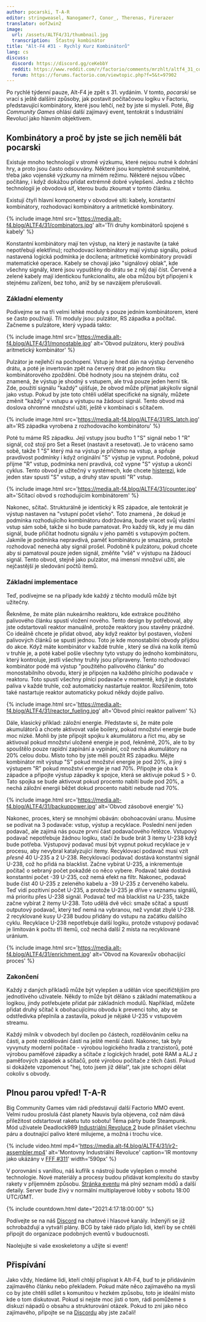 ```yaml
---
author: pocarski, T-A-R
editor: stringweasel, Nanogamer7, Conor_, Therenas, Firerazer
translator: oof2win2
image:
  url: /assets/ALTF4/31/thumbnail.jpg
  transcription:  Šťastný kombinátor
title: "Alt-F4 #31 - Rychlý Kurz Kombinátorů"
lang: cs
discuss:
  discord: https://discord.gg/ceKebbY
  reddit: https://www.reddit.com/r/factorio/comments/mrzhlt/altf4_31_combinator_crash_course/
  forum: https://forums.factorio.com/viewtopic.php?f=5&t=97902
---
```


Po rychlé týdenní pauze, Alt-F4 je zpět s 31. vydáním. V tomto, *pocarski* se vrací s ještě dalšími způsoby, jak postavit počítačovou logiku v Factoriu, představující kombinátory, které jsou lehčí, než by jste si mysleli. Poté, *Big Community Games* ohlásí další zajímavý event, tentokrát s Industriální Revolucí jako hlavním objektivem.

## Kombinátory a proč by jste se jich neměli bát <author>pocarski</author>

Existuje mnoho technologií v stromě výzkumu, které nejsou nutné k dohrání hry, a proto jsou často odsouvány. Některé jsou kompletně srozumitelné, třeba jako vojenské výzkumy na mírném režimu. Některé nejsou vůbec počítány, i když dokážou přidat extrémně dobré vylepšení. Jedna z těchto technologií je obvodová síť, kterou budu zkoumat v tomto článku.

Existují čtyři hlavní komponenty v obvodové síti: kabely, konstantní kombinátory, rozhodovací kombinátory a aritmetické kombinátory.

{% include image.html src='https://media.alt-f4.blog/ALTF4/31/combinators.jpg' alt='Tři druhy kombinátorů spojené s kabely' %}

Konstantní kombinátory mají ten výstup, na který je nastavíte (a také nepotřebují elektřinu); rozhodovací kombinátory mají výstup signálu, pokud nastavená logická podmínka je docílena; aritmetické kombinátory provádí matematické operace. Kabely se chovají jako "signálový oblak", kde všechny signály, které jsou vypuštěny do drátu se z něj dají číst. Červené a zelené kabely mají identickou funkcionalitu, ale oba můžou být připojeni k stejnému zařízení, bez toho, aniž by se navzájem přerušovali.

### Základní elementy

Podívejme se na tři velmi lehké moduly s pouze jedním kombinátorem, které se často používají. Tři moduly jsou: pulzátor, RS západka a počítač. Začneme s pulzátore, který vypadá takto:

{% include image.html src='https://media.alt-f4.blog/ALTF4/31/monostable.jpg' alt='Obvod pulzátoru, který používá aritmetický kombinátor' %}

Pulzátor je nejlehčí na pochopení. Vstup je hned dán na výstup červeného drátu, a poté je invertován zpět na červený drát po jednom tiku kombinátorového zpoždění. Obě hodnoty jsou na stejném drátu, což znamená, že výstup je shodný s vstupem, ale trvá pouze jeden herní tik. Zde, použití signálu "každý" ujišťuje, že obvod může příjmat jakýkoliv signál jako vstup. Pokud by jste toto chtěli udělat specifické na signály, můžete změnit "každý" v vstupu a výstupu na žádoucí signál. Tento obvod má doslova ohromné množství užití, ještě v kombinaci s sčítačem.

{% include image.html src='https://media.alt-f4.blog/ALTF4/31/RS_latch.jpg' alt='RS západka vyrobena z rozhodovacího kombinátoru' %}

Poté tu máme RS západku. Její vstupy jsou buďto 1 "S" signál nebo 1 "R" signál, což stojí pro Set a Reset (nastavit a resetovat). Je to vráceno samo sobě, takže 1 "S" který má na výstup je přičteno na vstup, a spňuje pravdivost podmínky i když originální "S" výstup je vypnut. Podobně, pokud přijme "R" vstup, podmínka není pravdivá, což vypne "S" výstup a ukončí cyklus. Tento obvod je užitečný  v systémech, kde chcete [histerezi](https://en.wikipedia.org/wiki/Hysteresis), kde jeden stav spustí "S" vstup, a druhý stav spustí "R" vstup.

{% include image.html src='https://media.alt-f4.blog/ALTF4/31/counter.jpg' alt='Sčítací obvod s rozhodujícím kombinátorem' %}

Nakonec, sčítač. Strukturálně je identický k RS západce, ale tentokrát je výstup nastaven na "vstupní počet všeho". Toto znamená , že dokud je podmínka rozhodujícího kombinátoru dodržována, bude vracet svůj vlastní vstup sám sobě, takže si ho bude pamatovat. Pro každý tik, kdy je mu dán signál, bude přičítat hodnotu signálu v jeho paměti s vstupovým počtem. Jakmile je podmínka nepravdivá, paměť kombinátoru je smazána, protože rozhodovač nenechá aby signál prošel. Podobně k pulzátoru, pokud chcete aby si pamatoval pouze jeden signál, změňte "všě" v výstupu na žádoucí signál. Tento obvod, stejně jako pulzátor, má imensní množsví užití, ale nejčastější je sledování počtů itemů.

### Základní implementace

Teď, podívejme se na případy kde každý z těchto modulů může být užitečny.

Řekněme, že máte plán nukeárního reaktoru, kde extrakce použitého palivového článku spustí vložení nového. Tento design by potřeboval, aby jste odstartovali reaktor manuálně, protože reaktory jsou stavěny prázdné. Co ideálně chcete je přidat obvod, aby když reaktor byl postaven, vložení palivových článků se spustí jednou. Toto je kde monostabilní obvody přijdou do akce. Když máte kombinátor v každé truhle , který se dívá na kolik itemů v truhle je, a poté kabel pošle všechny tyto vstupy do jednoho kombinátoru, který kontroluje, jestli všechny truhly jsou připraveny. Tento rozhodovací kombinátor podé má výstup "použitého palivového článku" do monostabilního obvodu, který je připojen na každého plnícího podavače v reaktoru. Toto spustí všechny plnící podavače v momentě, když je dostatek paliva v každé truhle, což automaticky nastartuje reaktor. Rozšířením, toto také nastartuje reaktor automaticky pokud někdy dojde palivo.

{% include image.html src='https://media.alt-f4.blog/ALTF4/31/reactor_fueling.jpg' alt='Obvod plnící reaktor palivem' %}

Dále, klasický příklad: záložní energie. Představte si, že máte pole akumulátorů a chcete aktivovat vaše boilery, pokud množství energie bude moc nízké. Mohli by jste připojit spojku k akumulátoru a říct mu, aby se  aktivoval pokud množství uložené energie je pod, řekněmě, 20%, ale to by spouštělo pouze rapidní zapínání a vypínání, což nechá akumulátory na 20% celou dobu. Místo toho by jste měli použít RS západku. Mějte kombinátor mít výstup "S" pokud množství energie je pod 20%, a jiný s výstupem "R" pokud množství energie je nad 70%. Připojte je oba k západce a připojte výstup západky k spojce, která se aktivuje pokud S > 0. Tato spojka se bude aktivovat pokud procento nabití bude pod 20%, a nechá záložní energii běžet dokud procento nabití nebude nad 70%.

{% include image.html src='https://media.alt-f4.blog/ALTF4/31/backuppower.jpg' alt='Obvod zásobové energie' %}

Nakonec, proces, který se mnohými obáván: obohoacování uranu. Musíme se podívat na 3 podavače: vstup, výstup a recyklace. Poslední není jeden podavač, ale zajímá nás pouze první část podavačového řetězce. Vstupový podavač nepotřebuje žádnou logiku, stačí že bude brát 3 itemy U-238 když bude potřeba. Výstupový podavač musí být vypnut pokud recyklace je v procesu, aby nevybral katalyzující itemy. Recyklovací podavač musí vzít *přesně* 40 U-235 a 2 U-238. Recyklovací podavač dostává konstantní signál U-238, což ho přidá na blacklist. Začne vybírat U-235, a inkrementuje počítač o sebraný počet pokaždé co něco vybere. Podavač také dostává konstantní počet -39 U-235, což nemá efekt na filtr. Nakonec, podavač bude číst 40 U-235 z zeleného kabelu a -39 U-235 z červeného kabelu. Teď vidí pozitivní počet U-235, a protože U-235 je dříve v seznamu signálů, má prioritu přes U-238 signál. Podavač teď má blacklist na U-235, takže začne vybírat 2 itemy U-238. Toto udělá dvě věci: smaže sčítač a spustí outputový podavač, který teď nemá na vybranou, než vyndat zbylé U-238. 2 recyklované kusy U-238 budou přidány do vstupu na začátku dalšího cyklu. Recyklace U-238 nepotřebuje další logiku, protože vstupový podavač je limitován k počtu tří itemů, což nechá další 2 místa na recyklované uránium.

{% include image.html src='https://media.alt-f4.blog/ALTF4/31/enrichment.jpg' alt='Obvod na Kovarexův obohacijící proces' %}

### Zakončení

Každý z daných příkladů může být vylepšen a udělán více specifičtějším pro jednotlivého uživatele. Někdy to může být děláno s základní matematikou a logikou, jindy potřebujete přidat pár základních modulů. Napřiklad, můžete přidat druhý sčítač k obohacujícímu obvodu k prevenci toho, aby se odstředivka přeplnila a zastavila, pokud je nějaké U-235 v vstupovém streamu.

Každý milník v obvodech byl docílen po částech, rozdělováním celku na části, a poté rozdělování částí na ještě menší části. Nakonec, tak byly vyvynuty moderní počítače - výrobou logického hradla z tranzistorů, poté výrobou paměťové západky a sčítače z logických hradel, poté RAM a ALJ z paměťových západek a sčítačů, poté výrobou počítače z těch částí. Pokud si dokážete vzpomenout "hej, toto jsem již dělal", tak jste schopni dělat cokoliv s obvody.

## Plnou parou vpřed! <author>T-A-R</author>

Big Community Games vám rádi představují další Factorio MMO event. Velmi rudou proslulá část planety Nauvis byla objevena, což nám dává příležitost odstartovat raketu tuto sobotu! Téma párty bude Steampunk. Mód uživatele Deadlock989 [Industriální Revoluce 2](https://mods.factorio.com/mod/IndustrialRevolution) bude přinášet všechnu páru a doutnající palivo které milujeme, a možná i trochu více.

{% include video.html mp4='https://media.alt-f4.blog/ALTF4/31/ir2-assembler.mp4' alt='Montovny Industriální Revoluce' caption='IR montovny jako ukázány v  <a href="https://factorio.com/blog/post/fff-311">FFF #311</a>' width='590px' %}

V porovnání s vanillou, náš kufřík s nástroji bude vylepšen o mnohé technologie. Nové materiály a procesy budou přidávat komplexitu do stavby rakety v příjemném způsobu. [Stránka eventu](https://www.bigcommunitygames.com/factorio-ir2/) má plný seznam módů a další detaily. Server bude živý v normální multiplayerové lobby v sobotu 18:00 UTC/GMT.

{% include countdown.html date="2021:4:17:18:00:00" %}

Podívejte se na náš [Discord](https://discord.gg/N8G5nBn) na chatové i hlasové kanály. Inženýři se již schrobažďují a vytváří plány. BCG by také rádo přijalo lidi, kteří by se chtěli připojit do organizace podobných eventů v budoucnosti.

Naolejujte si vaše exoskeletony a užijte si event!

## Přispívání

Jako vždy, hledáme lidi, kteří chtějí přispívat k Alt-F4, buď to je přidáváním zajímavěho článku nebo překladem. Pokud máte něco zajímavého na mysli co by jste chtěli sdílet s komunitou v hezkém způsobu, toto je ideální místo kde o tom diskutovat. Pokud si nejste moc jisti o tom, rádi pomůžeme s diskuzí nápadů o obsahu a strukturování otázek. Pokud to zní jako něco zajímavého, připojte se na [Discordu](https://discord.gg/nxnCFkb) aby jste začali!
